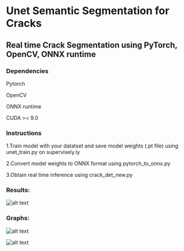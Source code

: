 ﻿# Unet Semantic Segmentation for Cracks

## Real time Crack Segmentation using PyTorch, OpenCV, ONNX runtime

### Dependencies

<p> Pytorch <br>
<p> OpenCV <br>
<p> ONNX runtime <br>
<p> CUDA >= 9.0 <br>

### Instructions

<p> 1.Train model with your datatset and save model weights (.pt file) using unet_train.py on supervisely.ly <br>
<p> 2.Convert model weights to ONNX format using pytorch_to_onnx.py <br>
<p> 3.Obtain real time inference using crack_det_new.py <br>


### Results:

![alt text](https://raw.githubusercontent.com/anishreddy3/Crack_Semantic_Segmentation/master/crack_inference.gif)


### Graphs:
![alt text](https://raw.githubusercontent.com/anishreddy3/Crack_Semantic_Segmentation/master/accuracy.png)

![alt text](https://raw.githubusercontent.com/anishreddy3/Crack_Semantic_Segmentation/master/loss.png)



